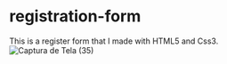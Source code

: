 # registration-form
This is a register form that I made with HTML5 and Css3.
![Captura de Tela (35)](https://user-images.githubusercontent.com/49062313/122883247-4a6c2800-d33d-11eb-993a-17bea0bf65aa.png)
